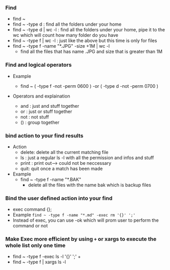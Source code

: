 ### Find
- find ~
- find ~ -type d : find all the folders under your home
- find ~ -type d | wc -l : find all the folders under your home, pipe it to the wc which will count how many folder do you have
- find ~ -type f | wc -l : just like the above but this time is only for files
- find ~ -type f  -name "\*.JPG" -size +1M | wc -l
	- find all the files that has name .JPG and size that is greater than 1M

### Find and logical operators
- Example
	- find ~ \( -type f -not -perm 0600 \) -or \( -type d -not -perm 0700 \)

- Operators and explaination
	- and : just and stuff together
	- or : just or stuff together
	- not : not stuff
	- () : group together

### bind action to your find results
- Action
	- delete: delete all the current matching file
	- ls :  just a  regular ls -l with all the permission and  infos and stuff
	- print : print out--> could not be neccessary 
	- quit: quit once a match has been made
- Example
	- find ~ -type f -name "\*.BAK"
		- delete all the files with the name bak which is backup files

### Bind the user defined action into your find
- exec command {};
- Example
	`find ~ -type f -name "*.md" -exec rm '{}' ';' `
- Instead of exec, you can use -ok which will prom user to perform the command or not

### Make Exec more efficient by using `+` or xargs to execute the whole list only one time
- find ~ -type f -exec ls -l '{}' ';' +
- find ~ -type f | xargs ls -l
